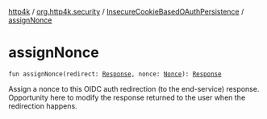 [http4k](../../index.md) / [org.http4k.security](../index.md) / [InsecureCookieBasedOAuthPersistence](index.md) / [assignNonce](./assign-nonce.md)

# assignNonce

`fun assignNonce(redirect: `[`Response`](../../org.http4k.core/-response/index.md)`, nonce: `[`Nonce`](../../org.http4k.security.openid/-nonce/index.md)`): `[`Response`](../../org.http4k.core/-response/index.md)

Assign a nonce to this OIDC auth redirection (to the end-service) response. Opportunity here to modify the
response returned to the user when the redirection happens.

